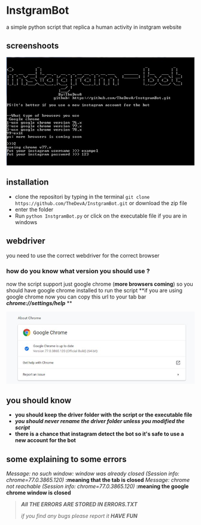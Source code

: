 # InstgramBot
a simple python script that replica a human activity in instgram website
## screenshoots

![3](images/3.JPG)
## installation
* clone the repositori by typing in the terminal `git clone https://github.com/TheDevA/InstgramBot.git` or download the zip file
* enter the folder
* Run ` python InstgramBot.py ` or click on the executable file if you are in windows
## webdriver
you need to use the correct webdriver for the correct browser
### how do you know what version you should use ?
now the script support just google chrome (**more browsers coming**) so you should have google chrome installed to run the 
script **if you are using google chrome now you can copy this url to your tab bar ***chrome://settings/help*** **

![3](images/1.JPG)  
## you should know
* **you should keep the driver folder with the script or the executable file**
* ***you should never rename the driver folder unless you modified the script***
* **there is a chance that instagram detect the bot so it's safe to use a new account for the bot**
## some explaining to some errors
*Message: no such window: window was already closed
  (Session info: chrome=77.0.3865.120)* **:meaning that the tab is closed**
*Message: chrome not reachable
  (Session info: chrome=77.0.3865.120)* **:meaning the google chrome window is closed**
>***All THE ERRORS ARE STORED IN ERRORS.TXT***
>
>*if you find any bugs please report it* ***HAVE FUN***
